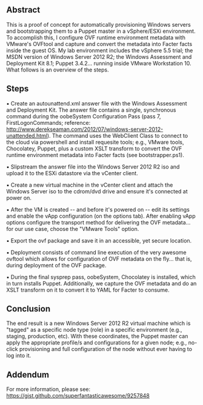 Abstract
---------
This is a proof of concept for automatically provisioning Windows servers and bootstrapping them to a Puppet master in a vSphere/ESXi environment. To accomplish this, I configure OVF runtime environment metadata with VMware's OVFtool and capture and convert the metadata into Facter facts inside the guest OS. My lab environment includes the vSphere 5.5 trial; the MSDN version of Windows Server 2012 R2; the Windows Assessment and Deployment Kit 8.1;  Puppet 3.4.2... running inside VMware Workstation 10.  What follows is an overview of the steps.

Steps
---------

▪ Create an autounattend.xml answer file with the Windows Assessment and Deployment Kit. The answer file contains a single, synchronous command during the oobeSystem Configuration Pass (pass 7, FirstLogonCommands; reference: http://www.derekseaman.com/2012/07/windows-server-2012-unattended.html). The command uses the WebClient Class to connect to the cloud via powershell and install requesite tools; e.g., VMware tools, Chocolatey, Puppet, plus a custom XSLT transform to convert the OVF runtime environment metadata into Facter facts (see bootstrapper.ps1).

▪ Slipstream the answer file into the Windows Server 2012 R2 iso and upload it to the ESXi datastore via the vCenter client.

▪ Create a new virtual machine in the vCenter client and attach the Windows Server iso to the cdrom/dvd drive and ensure it's connected at power on.

▪ After the VM is created -- and before it's powered on -- edit its settings and enable the vApp configuration (on the options tab). After enabling vApp options configure the transport method for delivering the OVF metadata... for our use case, choose the "VMware Tools" option.  

▪ Export the ovf package and save it in an accessible, yet secure location.

▪ Deployment consists of command line execution of the very awesome ovftool which allows for configuration of OVF metadata on the fly... that is, during deployment of the OVF package.

▪ During the final sysprep pass, oobeSystem, Chocolatey is installed, which in turn installs Puppet. Additionally, we capture the OVF metadata and do an XSLT transform on it to convert it to YAML for Facter to consume.


Conclusion
---------

The end result is a new Windows Server 2012 R2 virtual machine which is "tagged" as a specific node type (role) in a specific environment (e.g., staging, production, etc). With these coordinates, the Puppet master can apply the appropriate profile/s and configurations for a given node; e.g., no-click provisioning and full configuration of the node without ever having to log into it.

Addendum
---------
For more information, please see: https://gist.github.com/superfantasticawesome/9257848
